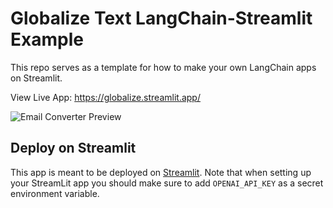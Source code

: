 # Globalize Text LangChain-Streamlit Example

This repo serves as a template for how to make your own LangChain apps on Streamlit.

View Live App: https://globalize.streamlit.app/

![Email Converter Preview](https://i.imgur.com/4vHwjId.png)

## Deploy on Streamlit

This app is meant to be deployed on [Streamlit](https://streamlit.io/).
Note that when setting up your StreamLit app you should make sure to add `OPENAI_API_KEY` as a secret environment variable.
